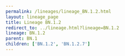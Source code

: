 ```yaml
---
permalink: /lineages/lineage_BN.1.2.html
layout: lineage_page
title: Lineage BN.1.2
redirect_to: ../lineage.html?lineage=BN.1.2
lineage: BN.1.2
parent: BN.1
children: ['BN.1.2', 'BN.1.2.7']
---
```


